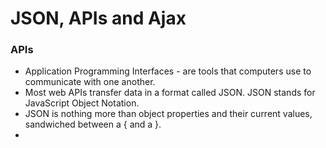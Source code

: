 # JSON, APIs and Ajax

### APIs
* Application Programming Interfaces - are tools that computers use to communicate with one another.
* Most web APIs transfer data in a format called JSON. JSON stands for JavaScript Object Notation.
* JSON is nothing more than object properties and their current values, sandwiched between a { and a }.
* 
